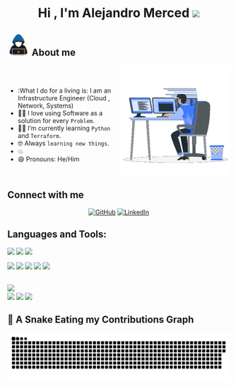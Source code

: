 <h1 align="center">Hi , I'm Alejandro Merced <img src="https://media.giphy.com/media/hvRJCLFzcasrR4ia7z/giphy.gif" width="35"></h1>
<p align="center">


## <picture><img src = "https://github.com/Alejandro-Merced/Alejandro-Merced/blob/main/about_me.gif?raw=true" width = 50px></picture> About me

<picture> <img align="right" src="https://github.com/Alejandro-Merced/Alejandro-Merced/blob/main/Right_Side.gif?raw=true" width = 250px></picture>

<br><br>

- :What I do for a living is: I am an Infrastructure Engineer (Cloud , Network, Systems)
- :technologist: I love using Software as a solution for every `Problem`.
- :student: I’m currently learning `Python` and `Terraform`.
- :nerd_face: Always `learning new things`.
- :boom:
- 😄 Pronouns: He/Him
<br>

##  Connect with me
<p align="center">
	<a href="https://github.com/Alejandro-Merced"><img src="https://img.shields.io/badge/github-%23181717.svg?style=plastic&logo=github&logoColor=white" alt="GitHub"/></a>
	<a href="https://www.linkedin.com/in/alejandro-m-212b2ab4/"><img src="https://img.shields.io/badge/linkedin-%230A66C2.svg?style=plastic&logo=linkedin&logoColor=white" alt="LinkedIn"/></a>
	
</p>



<!---
This will not appear, is kind of commenting code.
You can click the Preview link to take a look at your changes.
--->

##  Languages and Tools:

<p>
  <code><img width="15%" src="https://www.vectorlogo.zone/logos/python/python-ar21.svg"></code>
  <code><img width="15%" src="https://www.vectorlogo.zone/logos/gnu_bash/gnu_bash-ar21.svg"></code>
  <code><img width="15%" src="https://www.vectorlogo.zone/logos/terraformio/terraformio-ar21.svg"></code>
  <br />

  <code><img width="15%" src="https://www.vectorlogo.zone/logos/google_cloud/google_cloud-ar21.svg"></code>
  <code><img width="15%" src="https://www.vectorlogo.zone/logos/docker/docker-ar21.svg"></code>
  <code><img width="15%" src="https://www.vectorlogo.zone/logos/kubernetes/kubernetes-ar21.svg"></code>
  <code><img width="15%" src="https://www.vectorlogo.zone/logos/nginx/nginx-ar21.svg"></code>
  <code><img width="15%" src="https://www.vectorlogo.zone/logos/amazon_aws/amazon_aws-ar21.svg"></code>

  <br />
  <code><img width="15%" src="https://www.vectorlogo.zone/logos/git-scm/git-scm-ar21.svg"></code>
  <br />
  <code><img width="15%" src="https://www.vectorlogo.zone/logos/linux/linux-ar21.svg"></code>
  <code><img width="15%" src="https://www.vectorlogo.zone/logos/ubuntu/ubuntu-ar21.svg"></code>
  <code><img width="15%" src="https://brandeps.com/logo-download/W/Windows-logo-vector-01.svg"></code>
</p>




## 🐍 A Snake Eating my Contributions Graph
	
<p align = "center">
	<img src = "https://github.com/Alejandro-Merced/Alejandro-Merced/blob/main/github-contribution-grid-snake.svg" alt = "Snake Game"/>
</p>
